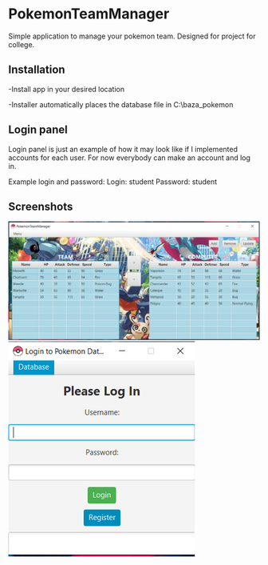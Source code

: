 # PokemonTeamManager

Simple application to manage your pokemon team. Designed for project for college.

## Installation

-Install app in your desired location

-Installer automatically places the database file in C:\baza_pokemon

## Login panel

Login panel is just an example of how it may look like if I implemented accounts for each user.
For now everybody can make an account and log in.

Example login and password:
Login: student
Password: student

## Screenshots

![Screenshot](ptm1.png)
![Screenshot](ptm2.png)
